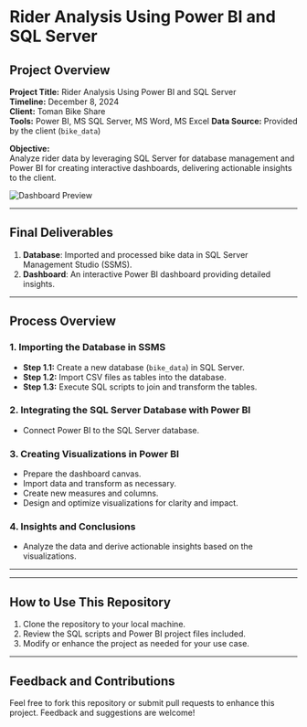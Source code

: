 # Rider Analysis Using Power BI and SQL Server

## Project Overview
**Project Title:** Rider Analysis Using Power BI and SQL Server  
**Timeline:** December 8, 2024  
**Client:** Toman Bike Share  
**Tools:** Power BI, MS SQL Server, MS Word, MS Excel 
**Data Source:** Provided by the client (`bike_data`)  

**Objective:**  
Analyze rider data by leveraging SQL Server for database management and Power BI for creating interactive dashboards, delivering actionable insights to the client.

![Dashboard Preview](https://github.com/user-attachments/assets/29b94f4f-8a68-4425-939f-3a1715e94ce5)

---

## Final Deliverables
1. **Database**: Imported and processed bike data in SQL Server Management Studio (SSMS).  
2. **Dashboard**: An interactive Power BI dashboard providing detailed insights.

---

## Process Overview

### 1. Importing the Database in SSMS
- **Step 1.1:** Create a new database (`bike_data`) in SQL Server.  
- **Step 1.2:** Import CSV files as tables into the database.  
- **Step 1.3:** Execute SQL scripts to join and transform the tables.

### 2. Integrating the SQL Server Database with Power BI
- Connect Power BI to the SQL Server database.  

### 3. Creating Visualizations in Power BI
- Prepare the dashboard canvas.  
- Import data and transform as necessary.  
- Create new measures and columns.  
- Design and optimize visualizations for clarity and impact.

### 4. Insights and Conclusions
- Analyze the data and derive actionable insights based on the visualizations.

---

---

## How to Use This Repository
1. Clone the repository to your local machine.  
2. Review the SQL scripts and Power BI project files included.  
3. Modify or enhance the project as needed for your use case.

---

## Feedback and Contributions
Feel free to fork this repository or submit pull requests to enhance this project. Feedback and suggestions are welcome!
